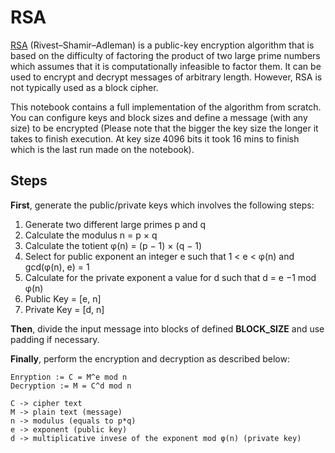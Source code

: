 # RSA

[RSA](https://en.wikipedia.org/wiki/RSA_(cryptosystem)) (Rivest–Shamir–Adleman) is a public-key encryption algorithm that is based on the difficulty of factoring the product of two large prime numbers which assumes that it is computationally infeasible to factor them. It can be used to encrypt and decrypt messages of arbitrary length. However, RSA is not typically used as a block cipher.

This notebook contains a full implementation of the algorithm from scratch. You can configure keys and block sizes and define a message (with any size) to be encrypted (Please note that the bigger the key size the longer it takes to finish execution. At key size 4096 bits it took 16 mins to finish which is the last run made on the notebook).

## Steps

**First**, generate the public/private keys which involves the following steps:
1. Generate two different large primes p and q
2. Calculate the modulus n = p × q
3. Calculate the totient φ(n) = (p − 1) × (q − 1)
4. Select for public exponent an integer e such that 1 < e < φ(n)
and gcd(φ(n), e) = 1
5. Calculate for the private exponent a value for d such that
d = e
−1 mod φ(n)
6. Public Key = [e, n]
7. Private Key = [d, n]

**Then**, divide the input message into blocks of defined **BLOCK_SIZE** and use padding if necessary.

**Finally**, perform the encryption and decryption as described below:
```
Enryption := C = M^e mod n
Decryption := M = C^d mod n

C -> cipher text
M -> plain text (message)
n -> modulus (equals to p*q)
e -> exponent (public key)
d -> multiplicative invese of the exponent mod φ(n) (private key)
```
